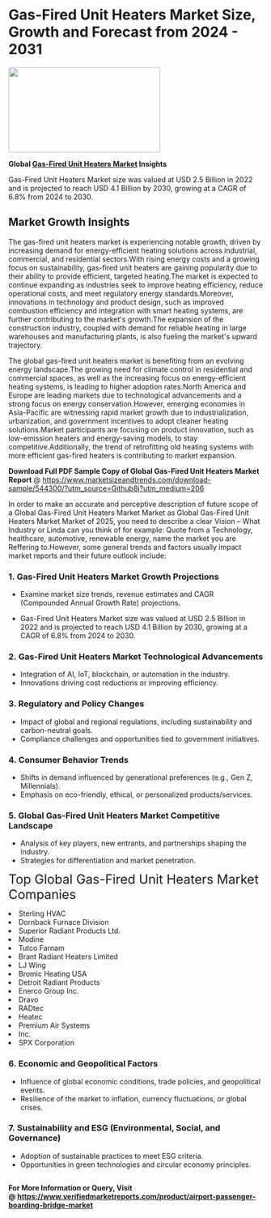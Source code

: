 <H1>Gas-Fired Unit Heaters Market Size, Growth and Forecast from 2024 - 2031</H1><img class="aligncenter size-medium wp-image-584254" src="https://thirdeyenews.in/wp-content/uploads/2024/09/Global-Market-Research-300x168.jpeg" alt="" width="300" height="168" /><p><strong>Global&nbsp;<a href="https://www.marketsizeandtrends.com/download-sample/544300/?utm_source=Github8j?utm_medium=206">Gas-Fired Unit Heaters Market</a> Insights</strong></p><p>Gas-Fired Unit Heaters Market size was valued at USD 2.5 Billion in 2022 and is projected to reach USD 4.1 Billion by 2030, growing at a CAGR of 6.8% from 2024 to 2030.</p><p><h2>Market Growth Insights</h2> <p>The gas-fired unit heaters market is experiencing notable growth, driven by increasing demand for energy-efficient heating solutions across industrial, commercial, and residential sectors.With rising energy costs and a growing focus on sustainability, gas-fired unit heaters are gaining popularity due to their ability to provide efficient, targeted heating.The market is expected to continue expanding as industries seek to improve heating efficiency, reduce operational costs, and meet regulatory energy standards.Moreover, innovations in technology and product design, such as improved combustion efficiency and integration with smart heating systems, are further contributing to the market's growth.The expansion of the construction industry, coupled with demand for reliable heating in large warehouses and manufacturing plants, is also fueling the market's upward trajectory.</p> <p>The global gas-fired unit heaters market is benefiting from an evolving energy landscape.The growing need for climate control in residential and commercial spaces, as well as the increasing focus on energy-efficient heating systems, is leading to higher adoption rates.North America and Europe are leading markets due to technological advancements and a strong focus on energy conservation.However, emerging economies in Asia-Pacific are witnessing rapid market growth due to industrialization, urbanization, and government incentives to adopt cleaner heating solutions.Market participants are focusing on product innovation, such as low-emission heaters and energy-saving models, to stay competitive.Additionally, the trend of retrofitting old heating systems with more efficient gas-fired heaters is contributing to market expansion.</p> <p><span class=""><strong>Download Full PDF Sample Copy of Global Gas-Fired Unit Heaters Market Report</strong> @ <a href="https://www.marketsizeandtrends.com/download-sample/544300/?utm_source=Github8j?utm_medium=206" target="_blank">https://www.marketsizeandtrends.com/download-sample/544300/?utm_source=Github8j?utm_medium=206</a></span></p><p>In order to make an accurate and perceptive description of future scope of a Global&nbsp;Gas-Fired Unit Heaters Market Market as Global&nbsp;Gas-Fired Unit Heaters Market Market of 2025, you need to describe a clear Vision &ndash; What Industry or Linda can you think of for example: Quote from a Technology, healthcare, automotive, renewable energy, name the market you are Reffering to.However, some general trends and factors usually impact market reports and their future outlook include:</p><h3>1.&nbsp;<strong>Gas-Fired Unit Heaters Market Growth Projections</strong></h3><ul><li>Examine market size trends, revenue estimates and CAGR (Compounded Annual Growth Rate) projections.</li><li><p>Gas-Fired Unit Heaters Market size was valued at USD 2.5 Billion in 2022 and is projected to reach USD 4.1 Billion by 2030, growing at a CAGR of 6.8% from 2024 to 2030.</p></li></ul><h3>2.&nbsp;<strong>Gas-Fired Unit Heaters Market Technological Advancements</strong></h3><ul><li>Integration of AI, IoT, blockchain, or automation in the industry.</li><li>Innovations driving cost reductions or improving efficiency.</li></ul><h3>3.&nbsp;<strong>Regulatory and Policy Changes</strong></h3><ul><li>Impact of global and regional regulations, including sustainability and carbon-neutral goals.</li><li>Compliance challenges and opportunities tied to government initiatives.</li></ul><h3>4.&nbsp;<strong>Consumer Behavior Trends</strong></h3><ul><li>Shifts in demand influenced by generational preferences (e.g., Gen Z, Millennials).</li><li>Emphasis on eco-friendly, ethical, or personalized products/services.</li></ul><h3>5.&nbsp;<strong>Global Gas-Fired Unit Heaters Market Competitive Landscape</strong></h3><ul><li>Analysis of key players, new entrants, and partnerships shaping the industry.</li><li>Strategies for differentiation and market penetration.</li></ul><p data-pm-slice="1 1 []"><span style="color: inherit; font-family: inherit; font-size: 25px;">Top Global Gas-Fired Unit Heaters Market Companies</span></p><div class="" data-test-id=""><p><li>Sterling HVAC</li><li> Dornback Furnace Division</li><li> Superior Radiant Products Ltd.</li><li> Modine</li><li> Tutco Farnam</li><li> Brant Radiant Heaters Limited</li><li> LJ Wing</li><li> Bromic Heating USA</li><li> Detroit Radiant Products</li><li> Enerco Group Inc.</li><li> Dravo</li><li> RADtec</li><li> Heatec</li><li> Premium Air Systems</li><li> Inc.</li><li> SPX Corporation</li></p></div><h3>6.&nbsp;<strong>Economic and Geopolitical Factors</strong></h3><ul><li>Influence of global economic conditions, trade policies, and geopolitical events.</li><li>Resilience of the market to inflation, currency fluctuations, or global crises.</li></ul><h3>7.&nbsp;<strong>Sustainability and ESG (Environmental, Social, and Governance)</strong></h3><ul><li>Adoption of sustainable practices to meet ESG criteria.</li><li>Opportunities in green technologies and circular economy principles.</li></ul><h2><strong style="font-size: 14px;">For More Information or Query, Visit @&nbsp;</strong><a style="background-color: #ffffff; font-size: 14px;" href="https://www.marketsizeandtrends.com/report/gas-fired-unit-heaters-market/" target="_blank">https://www.verifiedmarketreports.com/product/airport-passenger-boarding-bridge-market</a></h2>